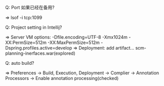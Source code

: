 Q: Port 如果已经在备用?

=> lsof -i tcp:1099

Q: Project setting in Intellij?

=> Server VM options: -Dfile.encoding=UTF-8 -Xmx1024m -XX:PermSize=512m -XX:MaxPermSize=512m -Dspring.profiles.active=develop
=> Deployment: add artifact... scm-planning-inerfaces.war(explored)

Q: auto build?

=> Preferences -> Build, Execution, Deployment -> Complier -> Annotation Processors -> Enable annotation processing(checked)

